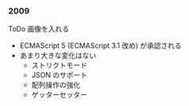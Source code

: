### 2009

ToDo 画像を入れる

* ECMAScript 5 (ECMAScript 3.1 改め) が承認される
* あまり大きな変化はない
  - ストリクトモード
  - JSON のサポート
  - 配列操作の強化
  - ゲッターセッター

